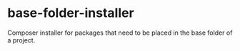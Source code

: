 base-folder-installer
=============================

Composer installer for packages that need to be placed in the base folder of a project.
